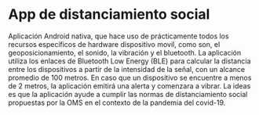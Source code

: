 # App de distanciamiento social

Aplicación Android nativa, que hace uso de prácticamente todos los recursos específicos de hardware dispositivo movil, como son, el geoposicionamiento, el sonido, la vibración y el bluetooth.
La aplicación utiliza los enlaces de Bluetooth Low Energy (BLE) para calcular la distancia entre los dispositivos a partir de la intensidad de la señal, con un alcance promedio de 100 metros.  En caso que un dispositivo se encuentre  a menos de 2 metros, la aplicación emitirá una alerta y comenzara a vibrar. La ideas es que la aplicación ayude a cumplir las normas de distanciamiento social propuestas por la OMS en el contexto de la pandemia del covid-19.


